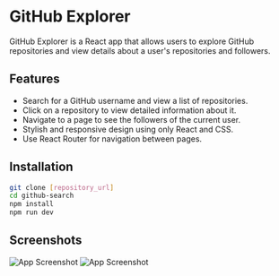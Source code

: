 
# GitHub Explorer

GitHub Explorer is a React app that allows users to explore GitHub repositories and view details about a user's repositories and followers.
## Features

- Search for a GitHub username and view a list of repositories.
- Click on a repository to view detailed information about it.
- Navigate to a page to see the followers of the current user.
- Stylish and responsive design using only React and CSS.
- Use React Router for navigation between pages.

## Installation

```bash
git clone [repository_url]
cd github-search
npm install 
npm run dev
```



## Screenshots

![App Screenshot](https://i.imgur.com/EXYl6zI.jpg)
![App Screenshot](https://i.imgur.com/FVQHtS8.jpg)



